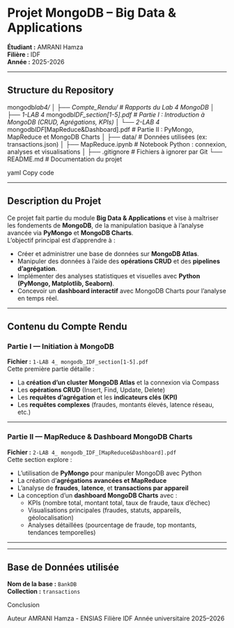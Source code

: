 # Projet MongoDB – Big Data & Applications

**Étudiant :** AMRANI Hamza  
**Filière :** IDF  
**Année :** 2025-2026

---

## Structure du Repository

mongodb*lab4/
│
├── Compte_Rendu/ # Rapports du Lab 4 MongoDB
│ ├── 1-LAB 4* mongodb*IDF_section[1-5].pdf # Partie I : Introduction à MongoDB (CRUD, Agrégations, KPIs)
│ └── 2-LAB 4* mongodb*IDF*[MapReduce&Dashboard].pdf # Partie II : PyMongo, MapReduce et MongoDB Charts
│
├── data/ # Données utilisées (ex: transactions.json)
│
├── MapReduce.ipynb # Notebook Python : connexion, analyses et visualisations
│
├── .gitignore # Fichiers à ignorer par Git
└── README.md # Documentation du projet

yaml
Copy code

---

## Description du Projet

Ce projet fait partie du module **Big Data & Applications** et vise à maîtriser les fondements de **MongoDB**, de la manipulation basique à l’analyse avancée via **PyMongo** et **MongoDB Charts**.  
L’objectif principal est d’apprendre à :

- Créer et administrer une base de données sur **MongoDB Atlas**.
- Manipuler des données à l’aide des **opérations CRUD** et des **pipelines d’agrégation**.
- Implémenter des analyses statistiques et visuelles avec **Python (PyMongo, Matplotlib, Seaborn)**.
- Concevoir un **dashboard interactif** avec MongoDB Charts pour l’analyse en temps réel.

---

## Contenu du Compte Rendu

### Partie I — Initiation à MongoDB

**Fichier :** `1-LAB 4_ mongodb_IDF_section[1-5].pdf`  
Cette première partie détaille :

- La **création d’un cluster MongoDB Atlas** et la connexion via Compass
- Les **opérations CRUD** (Insert, Find, Update, Delete)
- Les **requêtes d’agrégation** et les **indicateurs clés (KPI)**
- Les **requêtes complexes** (fraudes, montants élevés, latence réseau, etc.)

---

### Partie II — MapReduce & Dashboard MongoDB Charts

**Fichier :** `2-LAB 4_ mongodb_IDF_[MapReduce&Dashboard].pdf`  
Cette section explore :

- L’utilisation de **PyMongo** pour manipuler MongoDB avec Python
- La création d’**agrégations avancées et MapReduce**
- L’analyse de **fraudes**, **latence**, et **transactions par appareil**
- La conception d’un **dashboard MongoDB Charts** avec :
  - KPIs (nombre total, montant total, taux de fraude, taux d’échec)
  - Visualisations principales (fraudes, statuts, appareils, géolocalisation)
  - Analyses détaillées (pourcentage de fraude, top montants, tendances temporelles)

---

---

## Base de Données utilisée

**Nom de la base :** `BankDB`  
**Collection :** `transactions`

Conclusion

Auteur
AMRANI Hamza - ENSIAS
Filière IDF
Année universitaire 2025–2026
